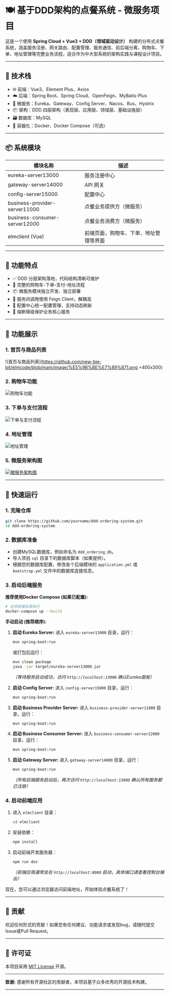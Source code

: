 # 🍽️ 基于DDD架构的点餐系统 - 微服务项目

这是一个使用 **Spring Cloud + Vue3 + DDD（领域驱动设计）** 构建的分布式点餐系统，涵盖服务注册、网关路由、配置管理、服务通信、前后端分离、购物车、下单、地址管理等完整业务流程，适合作为中大型系统的架构实践与课程设计项目。

---

## 🧱 技术栈

- 🌐 前端：Vue3、Element Plus、Axios
- ☁️ 后端：Spring Boot、Spring Cloud、OpenFeign、MyBatis-Plus
- 🔄 微服务：Eureka、Gateway、Config Server、Nacos、Bus、Hystrix
- 📦 架构：DDD 四层架构（表现层、应用层、领域层、基础设施层）
- 🗃️ 数据库：MySQL
- 🐳 容器化：Docker、Docker Compose（可选）

---

## 📦 系统模块

| 模块名称 | 描述 |
|----------|------|
| eureka-server13000 | 服务注册中心 |
| gateway-server14000 | API 网关 |
| config-server15000 | 配置中心 |
| business-provider-server11000 | 点餐业务提供方（微服务） |
| business-consumer-server12000 | 点餐业务消费方（微服务） |
| elmclient (Vue) | 前端页面，购物车、下单、地址管理等界面 |

---

## 🧩 功能特点

- ✅ DDD 分层架构落地，代码结构清晰可维护
- 🧭 完整的购物车-下单-支付-地址流程
- 📦 微服务模块独立开发、独立部署
- 🔗 服务间调用使用 Feign Client，解耦高
- 📄 配置中心统一配置管理，支持动态刷新
- 🚨 熔断降级保护业务核心服务

---

## 📸 功能展示

### 1. 首页与商品列表
![首页与商品列表](https://github.com/new-bie-bit/elmcode/blob/main/image/%E5%9B%BE%E7%89%871.png =400x300)


### 2. 购物车功能
![购物车功能](https://github.com/new-bie-bit/elmcode/blob/main/image/%E5%9B%BE%E7%89%872.png)


### 3. 下单与支付流程
![下单与支付流程](https://github.com/new-bie-bit/elmcode/blob/main/image/%E5%9B%BE%E7%89%873.png)


### 4. 地址管理
![地址管理](https://github.com/new-bie-bit/elmcode/blob/main/image/%E5%9B%BE%E7%89%874.png)


### 5. 微服务架构图
[![微服务架构图](https://mermaid.ink/img/pako:eNp9ku1r00AAxv-V4z63Lk3WrA1j0PcKU6YDP5j0w625tsG8lEtuW1cKgkymWF8Q90EFmZ8EMQoT7Qat_0yTzv_Cu2YxmQzv0z33_O55LpcbwrajY6hAze6Yzl67h4gHNu9qNmDDpTtdgvo9EDwZLz5_jRb5KKn3KJZA4H8Mj34yB2DTapsGtr1WBGFb1-x_QhbTV8Hh6XzyPDz9FDx-Np98CX49SjLLamnr5iUEGsjDe2iwvkM2cquCILQSrqLWKMEPEEjHLEEpAa_r_304Xkx91h98OF-cPLzwZ-HxNMmtqjHAA0HFsTtGF2xjsovJMj5_9RwN9TZqO-5KmborzYHrEWP_P-Xzydvg6Ukw88P3YzZJYmpqZIU_ji6-n4XHZ7yLlbvUwgTkxKul9Zh-8XI-e3dJbxFn19A5nbv2BprqrcH2nU0QvvkWjv3g_HUrdkpgPZvdAOVIlSNViRUXtbSoR6IWcX8VF9VI1NMicpppp5l2GmmnATOwSwwdKh6hOAPZ11uISzjkmAa9HrawBhU21XEHUdPT2KMdsW19ZN93HCveSRza7cWC9nX2lKoGYr8hIdjlYFJxqO1BJS8VlxFQGcJ9qGSFGwIfoijLUrEoylIhtyaKgpSBg8RdFQoyBwpyviitCbI8ysCD5RlsapqjPwgxKw0?type=png)](https://mermaid-live.nodejs.cn/edit#pako:eNp9ku1r00AAxv-V4z63Lk3WrA1j0PcKU6YDP5j0w625tsG8lEtuW1cKgkymWF8Q90EFmZ8EMQoT7Qat_0yTzv_Cu2YxmQzv0z33_O55LpcbwrajY6hAze6Yzl67h4gHNu9qNmDDpTtdgvo9EDwZLz5_jRb5KKn3KJZA4H8Mj34yB2DTapsGtr1WBGFb1-x_QhbTV8Hh6XzyPDz9FDx-Np98CX49SjLLamnr5iUEGsjDe2iwvkM2cquCILQSrqLWKMEPEEjHLEEpAa_r_304Xkx91h98OF-cPLzwZ-HxNMmtqjHAA0HFsTtGF2xjsovJMj5_9RwN9TZqO-5KmborzYHrEWP_P-Xzydvg6Ukw88P3YzZJYmpqZIU_ji6-n4XHZ7yLlbvUwgTkxKul9Zh-8XI-e3dJbxFn19A5nbv2BprqrcH2nU0QvvkWjv3g_HUrdkpgPZvdAOVIlSNViRUXtbSoR6IWcX8VF9VI1NMicpppp5l2GmmnATOwSwwdKh6hOAPZ11uISzjkmAa9HrawBhU21XEHUdPT2KMdsW19ZN93HCveSRza7cWC9nX2lKoGYr8hIdjlYFJxqO1BJS8VlxFQGcJ9qGSFGwIfoijLUrEoylIhtyaKgpSBg8RdFQoyBwpyviitCbI8ysCD5RlsapqjPwgxKw0)

---

## 🚀 快速运行

### 1. 克隆仓库

```bash
git clone https://github.com/yourname/ddd-ordering-system.git
cd ddd-ordering-system
```

### 2. 数据库准备

*   创建MySQL数据库，例如命名为 `ddd_ordering_db`。
*   导入项目 `sql` 目录下的数据库脚本（如果提供）。
*   根据您的数据库配置，修改各个后端模块的 `application.yml` 或 `bootstrap.yml` 文件中的数据库连接信息。

### 3. 启动后端服务

**推荐使用Docker Compose (如果已配置):**

```bash
# 在项目根目录执行
docker-compose up --build
```

**手动启动 (推荐顺序):**

1.  **启动 Eureka Server:**
    进入 `eureka-server13000` 目录，运行：
    ```bash
    mvn spring-boot:run
    ```
    或打包后运行：
    ```bash
    mvn clean package
    java -jar target/eureka-server13000.jar
    ```
    *（等待服务启动成功，访问 `http://localhost:13000` 确认Eureka面板）*

2.  **启动 Config Server:**
    进入 `config-server15000` 目录，运行：
    ```bash
    mvn spring-boot:run
    ```

3.  **启动 Business Provider Server:**
    进入 `business-provider-server11000` 目录，运行：
    ```bash
    mvn spring-boot:run
    ```

4.  **启动 Business Consumer Server:**
    进入 `business-consumer-server12000` 目录，运行：
    ```bash
    mvn spring-boot:run
    ```

5.  **启动 Gateway Server:**
    进入 `gateway-server14000` 目录，运行：
    ```bash
    mvn spring-boot:run
    ```
    *（所有后端服务启动后，再次访问 `http://localhost:13000` 确认所有服务都已注册）*

### 4. 启动前端应用

1.  进入 `elmclient` 目录：
    ```bash
    cd elmclient
    ```
2.  安装依赖：
    ```bash
    npm install
    ```
3.  启动前端开发服务器：
    ```bash
    npm run dev
    ```
    *（前端应用通常会在 `http://localhost:8080` 启动，具体端口请查看控制台输出）*

现在，您可以通过浏览器访问前端地址，开始体验点餐系统了！

---

## 🤝 贡献

欢迎任何形式的贡献！如果您有任何建议、功能请求或发现bug，请随时提交Issue或Pull Request。

---

## 📄 许可证

本项目采用 [MIT License](LICENSE) 开源。

---

**致谢:** 感谢所有开源社区的贡献者，本项目基于众多优秀的开源技术构建。

---
